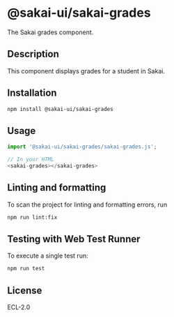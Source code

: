# @sakai-ui/sakai-grades

The Sakai grades component.

## Description

This component displays grades for a student in Sakai.

## Installation

```bash
npm install @sakai-ui/sakai-grades
```

## Usage

```javascript
import '@sakai-ui/sakai-grades/sakai-grades.js';

// In your HTML
<sakai-grades></sakai-grades>
```

## Linting and formatting

To scan the project for linting and formatting errors, run

```bash
npm run lint:fix
```

## Testing with Web Test Runner

To execute a single test run:

```bash
npm run test
```

## License

ECL-2.0
